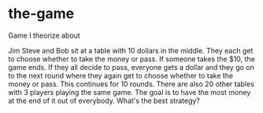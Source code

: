 # the-game
Game I theorize about

Jim Steve and Bob sit at a table with 10 dollars in the middle. They each get to choose whether to take the money or pass. If someone takes the $10, the game ends. If they all decide to pass, everyone gets a dollar and they go on to the next round where they again get to choose whether to take the money or pass. This continues for 10 rounds. There are also 20 other tables with 3 players playing the same game. The goal is to have the most money at the end of it out of everybody. What's the best strategy?

